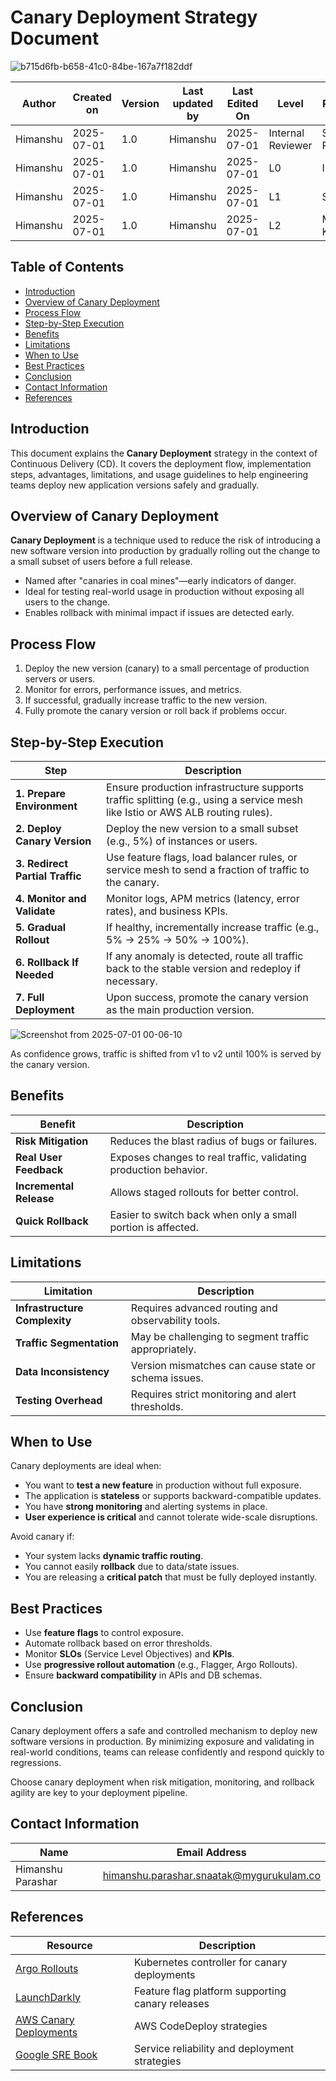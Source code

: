 # Canary Deployment Strategy Document

![b715d6fb-b658-41c0-84be-167a7f182ddf](https://github.com/user-attachments/assets/7263866e-e3d2-46a1-bd56-21000e1176e8)

| **Author** | **Created on** | **Version** | **Last updated by** | **Last Edited On** | **Level**          | **Reviewer**       |
|------------|----------------|-------------|----------------------|---------------------|---------------------|---------------------|
| Himanshu   | 2025-07-01     | 1.0         | Himanshu             | 2025-07-01          | Internal Reviewer   | Siddharth Pawar     |
| Himanshu   | 2025-07-01     | 1.0         | Himanshu             | 2025-07-01          | L0                  | Imran               |
| Himanshu   | 2025-07-01     | 1.0         | Himanshu             | 2025-07-01          | L1                  | Shashi              |
| Himanshu   | 2025-07-01     | 1.0         | Himanshu             | 2025-07-01          | L2                  | Mahesh Kumar        |

## Table of Contents
- [Introduction](#introduction)  
- [Overview of Canary Deployment](#overview-of-canary-deployment)  
- [Process Flow](#process-flow)  
- [Step-by-Step Execution](#step-by-step-execution)  
- [Benefits](#benefits)  
- [Limitations](#limitations)  
- [When to Use](#when-to-use)  
- [Best Practices](#best-practices)  
- [Conclusion](#conclusion)  
- [Contact Information](#contact-information)  
- [References](#references)

## Introduction
This document explains the **Canary Deployment** strategy in the context of Continuous Delivery (CD). It covers the deployment flow, implementation steps, advantages, limitations, and usage guidelines to help engineering teams deploy new application versions safely and gradually.

## Overview of Canary Deployment
**Canary Deployment** is a technique used to reduce the risk of introducing a new software version into production by gradually rolling out the change to a small subset of users before a full release.

- Named after "canaries in coal mines"—early indicators of danger.  
- Ideal for testing real-world usage in production without exposing all users to the change.  
- Enables rollback with minimal impact if issues are detected early.

## Process Flow

1. Deploy the new version (canary) to a small percentage of production servers or users.  
2. Monitor for errors, performance issues, and metrics.  
3. If successful, gradually increase traffic to the new version.  
4. Fully promote the canary version or roll back if problems occur.

## Step-by-Step Execution

| Step | Description |
|------|-------------|
| **1. Prepare Environment** | Ensure production infrastructure supports traffic splitting (e.g., using a service mesh like Istio or AWS ALB routing rules). |
| **2. Deploy Canary Version** | Deploy the new version to a small subset (e.g., 5%) of instances or users. |
| **3. Redirect Partial Traffic** | Use feature flags, load balancer rules, or service mesh to send a fraction of traffic to the canary. |
| **4. Monitor and Validate** | Monitor logs, APM metrics (latency, error rates), and business KPIs. |
| **5. Gradual Rollout** | If healthy, incrementally increase traffic (e.g., 5% → 25% → 50% → 100%). |
| **6. Rollback If Needed** | If any anomaly is detected, route all traffic back to the stable version and redeploy if necessary. |
| **7. Full Deployment** | Upon success, promote the canary version as the main production version. |



![Screenshot from 2025-07-01 00-06-10](https://github.com/user-attachments/assets/d3bd1e81-c7b3-459c-bdf1-31a664a9ba0e)



As confidence grows, traffic is shifted from v1 to v2 until 100% is served by the canary version.


## Benefits

| Benefit | Description |
|--------|-------------|
| **Risk Mitigation** | Reduces the blast radius of bugs or failures. |
| **Real User Feedback** | Exposes changes to real traffic, validating production behavior. |
| **Incremental Release** | Allows staged rollouts for better control. |
| **Quick Rollback** | Easier to switch back when only a small portion is affected. |

## Limitations

| Limitation | Description |
|------------|-------------|
| **Infrastructure Complexity** | Requires advanced routing and observability tools. |
| **Traffic Segmentation** | May be challenging to segment traffic appropriately. |
| **Data Inconsistency** | Version mismatches can cause state or schema issues. |
| **Testing Overhead** | Requires strict monitoring and alert thresholds. |

## When to Use

Canary deployments are ideal when:

- You want to **test a new feature** in production without full exposure.  
- The application is **stateless** or supports backward-compatible updates.  
- You have **strong monitoring** and alerting systems in place.  
- **User experience is critical** and cannot tolerate wide-scale disruptions.

Avoid canary if:

- Your system lacks **dynamic traffic routing**.  
- You cannot easily **rollback** due to data/state issues.  
- You are releasing a **critical patch** that must be fully deployed instantly.

## Best Practices

- Use **feature flags** to control exposure.  
- Automate rollback based on error thresholds.  
- Monitor **SLOs** (Service Level Objectives) and **KPIs**.  
- Use **progressive rollout automation** (e.g., Flagger, Argo Rollouts).  
- Ensure **backward compatibility** in APIs and DB schemas.

## Conclusion

Canary deployment offers a safe and controlled mechanism to deploy new software versions in production. By minimizing exposure and validating in real-world conditions, teams can release confidently and respond quickly to regressions.

Choose canary deployment when risk mitigation, monitoring, and rollback agility are key to your deployment pipeline.

## Contact Information

| Name              | Email Address                                   |
|-------------------|--------------------------------------------------|
| Himanshu Parashar | himanshu.parashar.snaatak@mygurukulam.co         |

## References

| Resource | Description |
|----------|-------------|
| [Argo Rollouts](https://argo-rollouts.readthedocs.io) | Kubernetes controller for canary deployments |
| [LaunchDarkly](https://launchdarkly.com/) | Feature flag platform supporting canary releases |
| [AWS Canary Deployments](https://docs.aws.amazon.com/codedeploy/latest/userguide/deployment-configurations.html) | AWS CodeDeploy strategies |
| [Google SRE Book](https://sre.google/books/) | Service reliability and deployment strategies |
